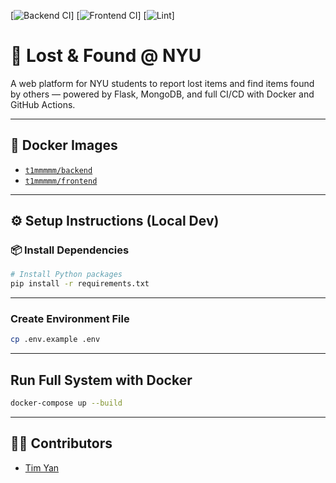 [![Backend CI](https://github.com/software-students-spring2025/5-final-tralalero-tralala/actions/workflows/backend.yml/badge.svg)]
[![Frontend CI](https://github.com/software-students-spring2025/5-final-tralalero-tralala/actions/workflows/frontend.yml/badge.svg)]
[![Lint](https://github.com/software-students-spring2025/5-final-tralalero-tralala/actions/workflows/lint.yml/badge.svg)]

# 🧭 Lost & Found @ NYU

A web platform for NYU students to report lost items and find items found by others — powered by Flask, MongoDB, and full CI/CD with Docker and GitHub Actions.

---

## 🐳 Docker Images

- [`t1mmmmm/backend`](https://hub.docker.com/r/t1mmmmm/backend)
- [`t1mmmmm/frontend`](https://hub.docker.com/r/t1mmmmm/frontend)

---

## ⚙️ Setup Instructions (Local Dev)

### 📦 Install Dependencies

```bash
# Install Python packages
pip install -r requirements.txt
```
---

### Create Environment File

```bash
cp .env.example .env
```
---

## Run Full System with Docker
```bash
docker-compose up --build
```
---

## 👨‍💻 Contributors

- [Tim Yan](https://github.com/t1mmmmm)